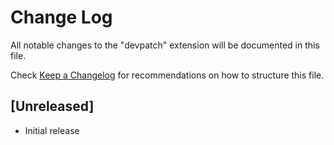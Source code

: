 # Change Log

All notable changes to the "devpatch" extension will be documented in this file.

Check [Keep a Changelog](http://keepachangelog.com/) for recommendations on how to structure this file.

## [Unreleased]

- Initial release